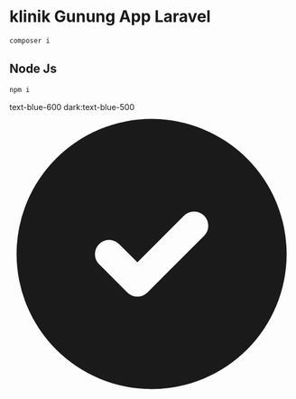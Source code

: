 # klinik Gunung App Laravel

```bash
composer i
```

## Node Js

```bash
npm i
```

text-blue-600 dark:text-blue-500
<svg class="w-3.5 h-3.5 sm:w-4 sm:h-4 me-2.5" aria-hidden="true"
                                xmlns="http://www.w3.org/2000/svg" fill="currentColor" viewBox="0 0 20 20">
<path
                                    d="M10 .5a9.5 9.5 0 1 0 9.5 9.5A9.51 9.51 0 0 0 10 .5Zm3.707 8.207-4 4a1 1 0 0 1-1.414 0l-2-2a1 1 0 0 1 1.414-1.414L9 10.586l3.293-3.293a1 1 0 0 1 1.414 1.414Z" />
</svg>
